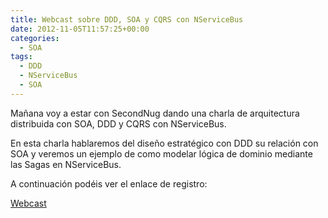 ```yaml
---
title: Webcast sobre DDD, SOA y CQRS con NServiceBus
date: 2012-11-05T11:57:25+00:00
categories:
  - SOA
tags:
  - DDD
  - NServiceBus
  - SOA
---
```

Mañana voy a estar con SecondNug dando una charla de arquitectura distribuida con SOA, DDD y CQRS con NServiceBus.

En esta charla hablaremos del diseño estratégico con DDD su relación con SOA y veremos un ejemplo de como modelar lógica de dominio mediante las Sagas en NServiceBus.

A continuación podéis ver el enlace de registro:

<a href="https://msevents.microsoft.com/CUI/EventDetail.aspx?EventID=1032535739&Culture=es-ES&community=0" target="_blank">Webcast</a>